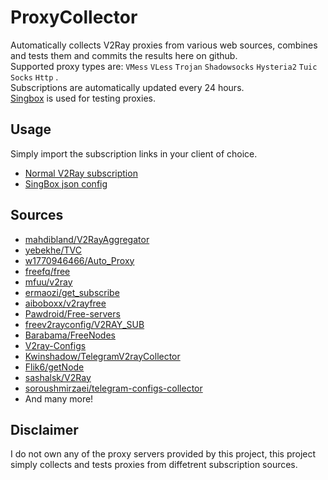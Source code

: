 # ProxyCollector
Automatically collects V2Ray proxies from various web sources, combines and tests them and commits the results here on github.  
Supported proxy types are: `VMess` `VLess` `Trojan` `Shadowsocks` `Hysteria2` `Tuic` `Socks` `Http` .  
Subscriptions are automatically updated every 24 hours.  
[Singbox](https://github.com/SagerNet/sing-box) is used for testing proxies.
## Usage
Simply import the subscription links in your client of choice.
- [Normal V2Ray subscription](https://raw.githubusercontent.com/Mahdi0024/ProxyCollector/master/sub/proxies.txt)
- [SingBox json config](https://raw.githubusercontent.com/Mahdi0024/ProxyCollector/master/sub/singbox.json)
## Sources
- [mahdibland/V2RayAggregator](https://github.com/mahdibland/V2RayAggregator)
- [yebekhe/TVC](https://github.com/yebekhe/TVC)
- [w1770946466/Auto_Proxy](https://github.com/w1770946466/Auto_proxy)
- [freefq/free](https://github.com/freefq/free)
- [mfuu/v2ray](https://github.com/mfuu/v2ray)
- [ermaozi/get_subscribe](https://github.com/ermaozi/get_subscribe)
- [aiboboxx/v2rayfree](https://github.com/aiboboxx/v2rayfree)
- [Pawdroid/Free-servers](https://github.com/Pawdroid/Free-servers)
- [freev2rayconfig/V2RAY_SUB](https://github.com/freev2rayconfig/V2RAY_SUB)
- [Barabama/FreeNodes](https://github.com/Barabama/FreeNodes/tree/master/nodes)
- [V2ray-Configs](https://github.com/barry-far/V2ray-Configs)
- [Kwinshadow/TelegramV2rayCollector](https://github.com/Kwinshadow/TelegramV2rayCollector/tree/main)
- [Flik6/getNode](https://github.com/Flik6/getNode)
- [sashalsk/V2Ray](https://github.com/sashalsk/V2Ray/)
- [soroushmirzaei/telegram-configs-collector](https://github.com/soroushmirzaei/telegram-configs-collector)
- And many more!
## Disclaimer
I do not own any of the proxy servers provided by this project, this project simply collects and tests proxies from diffetrent subscription sources.

